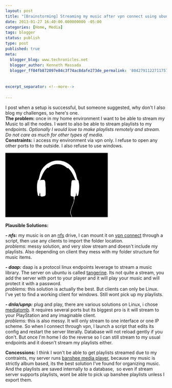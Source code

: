 ```yaml
---
layout: post
title: "[Brainstorming] Streaming my music after vpn connect using ubuntu as a server and both nexus 7 and Ubuntu client."
date: 2013-01-27 16:40:00.000000000 -05:00
categories: [Home, Media]
tags: blogger
status: publish
type: post
published: true
meta:
  blogger_blog: www.techronicles.net
  blogger_author: Kenneth Massada
  blogger_ff04fb872097e84c3f74ac8dafe273de_permalink: '8042791122711757412'


excerpt_separator: <!--more-->

---
```

I post when a setup is successful, but someone suggested, why don't I also blog my challenges, so here's one.<br>
<b>The problem:</b> once in my home environment I want to be able to stream my Music to all the nodes. I want to also be able to stream playlists to my endpoints. <i>Optionally I would love to make playlists remotely and stream. Do not care as much for other types of media.</i><br>
<b>Constraints:</b> i access my environment via vpn only. I refuse to open any other ports to the outside. I also refuse to use windows.

<img border="0" height="200" src="/assets/images/wp/154123-headphones-headphones.jpg" width="320" />

<a name="more"></a>
<b>Plausible Solutions:</b><br />

<b><i>- nfs:</i></b> my music is on an <a href="https://help.ubuntu.com/community/SettingUpNFSHowTo">nfs</a> drive, I can mount it on <a href="http://askubuntu.com/questions/28733/how-do-i-run-a-script-after-openvpn-has-connected-successfully">vpn connect</a> through a script, then use any clients to import the folder location.<br />
<i>problems:</i> messy solution, and very slow stream and doesn't include my playlists. Also depending on client they mess with my folder structure for music items.<br>

<b><i>- daap:</i></b> daap is a protocol linux endpoints leverage to stream a music library. The server on ubuntu is called <a href="http://isaraffee.wordpress.com/2012/03/05/setup-music-sharing-server-using-tangerine-in-ubuntu/">tangerine</a>.
Its not quite a stream, you add the server with port to your player and it will play your music and will protect it with a password.<br />
<i>problems:</i> this solution is actually the best. But clients can only be Linux. I've yet to find a working client for windows. Still wont pick up my playlists.<br>

<b><i>- dnla/upnp:</i></b> plug and play, there are various solutions on Linux, i chose <a href="https://help.ubuntu.com/community/MediaTomb">mediatomb</a>.
It requires several ports but its biggest pro is it will stream to your PlayStation and any imaginable client.<br />
<i>problems:</i> this is also messy. It will only stream to one interface or one IP scheme. So when I connect through vpn, I launch a script that edits its config and restart the server literally. Database will not reload gently if you don't.
But once I'm home I do the reverse so I can still stream to my usual endpoints and it doesn't stream my playlists either. <br>

<b>Concessions:</b> I think I won't be able to get playlists streamed due to my contraints, my server runs <a href="http://banshee.fm/">banshee media player</a>, because my music is strictly album based, its the best solution I've found for organizing music. And the
playlists are saved internally to a database,  so even if stream server supports playlists, wont be able to pick up banshee playlists unless I export them.
